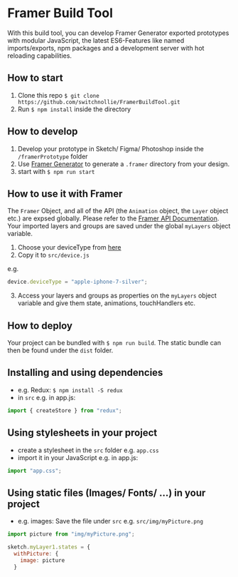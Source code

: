 # Framer Build Tool

With this build tool, you can develop Framer Generator exported prototypes with modular JavaScript, the latest ES6-Features like named imports/exports, npm packages and a development server with hot reloading capabilities.

## How to start

1.  Clone this repo `$ git clone https://github.com/switchnollie/FramerBuildTool.git`
2.  Run `$ npm install` inside the directory

## How to develop

1.  Develop your prototype in Sketch/ Figma/ Photoshop inside the `/framerPrototype` folder
2.  Use [Framer Generator](https://github.com/koenbok/Framer) to generate a `.framer` directory from your design.
3.  start with `$ npm run start`

## How to use it with Framer

The `Framer` Object, and all of the API (the `Animation` object, the `Layer` object etc.) are expsed globally. Please refer to the [Framer API Documentation](https://framer.com/docs/). Your imported layers and groups are saved under the global `myLayers` object variable.

1.  Choose your deviceType from [here](https://framer.com/docs/#device.deviceType)
2.  Copy it to `src/device.js`

e.g.

```js
device.deviceType = "apple-iphone-7-silver";
```

3.  Access your layers and groups as properties on the `myLayers` object variable and give them state, animations, touchHandlers etc.

## How to deploy

Your project can be bundled with `$ npm run build`. The static bundle can then be found under the `dist` folder.

## Installing and using dependencies

* e.g. Redux: `$ npm install -S redux`
* in `src` e.g. in app.js:

```js
import { createStore } from "redux";
```

## Using stylesheets in your project

* create a stylesheet in the `src` folder e.g. `app.css`
* import it in your JavaScript e.g. in app.js:

```js
import "app.css";
```

## Using static files (Images/ Fonts/ ...) in your project

* e.g. images: Save the file under `src` e.g. `src/img/myPicture.png`

```js
import picture from "img/myPicture.png";

sketch.myLayer1.states = {
  withPicture: {
    image: picture
  }
```
